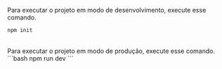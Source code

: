Para executar o projeto em modo de desenvolvimento, execute esse comando.
```bash
npm init
```
<br>
Para executar o projeto em modo de produção, execute esse comando.
```bash
npm run dev
```
